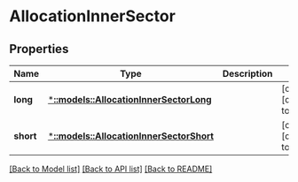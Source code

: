 # AllocationInnerSector

## Properties
Name | Type | Description | Notes
------------ | ------------- | ------------- | -------------
**long** | [***::models::AllocationInnerSectorLong**](allocation_inner_sector_long.md) |  | [optional] [default to null]
**short** | [***::models::AllocationInnerSectorShort**](allocation_inner_sector_short.md) |  | [optional] [default to null]

[[Back to Model list]](../README.md#documentation-for-models) [[Back to API list]](../README.md#documentation-for-api-endpoints) [[Back to README]](../README.md)


